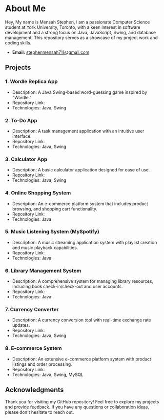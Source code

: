 
<!---
mensahstephen/mensahstephen is a ✨ special ✨ repository because its `README.md` (this file) appears on your GitHub profile.
You can click the Preview link to take a look at your changes.
--->

# About Me

Hey, My name is Mensah Stephen, I am a passionate Computer Science student at York University, Toronto, with a keen interest in software development and a strong focus on Java, JavaScript, Swing, and database management. This repository serves as a showcase of my project work and coding skills.

- **Email:** stephenmensah711@gmail.com

## Projects

### 1. Wordle Replica App

- Description: A Java Swing-based word-guessing game inspired by "Wordle."
- Repository Link: 
- Technologies: Java, Swing

### 2. To-Do App

- Description: A task management application with an intuitive user interface.
- Repository Link: 
- Technologies: Java, Swing

### 3. Calculator App

- Description: A basic calculator application designed for ease of use.
- Repository Link:
- Technologies: Java, Swing

### 4. Online Shopping System

- Description: An e-commerce platform system that includes product browsing, and shopping cart functionality.
- Repository Link:
- Technologies: Java

### 5. Music Listening System (MySpotify)

- Description: A music streaming application system with playlist creation and music playback capabilities.
- Repository Link: 
- Technologies: Java

### 6. Library Management System

- Description: A comprehensive system for managing library resources, including book check-in/check-out and user accounts.
- Repository Link:
- Technologies: Java

### 7. Currency Converter

- Description: A currency conversion tool with real-time exchange rate updates.
- Repository Link: 
- Technologies: Java, Swing

### 8. E-commerce System

- Description: An extensive e-commerce platform system with product listings and order processing.
- Repository Link: 
- Technologies: Java, Swing, MySQL

## Acknowledgments

Thank you for visiting my GitHub repository! Feel free to explore my projects and provide feedback. If you have any questions or collaboration ideas, please don't hesitate to reach out.
